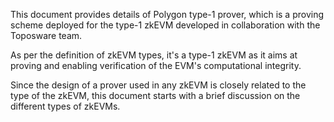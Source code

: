 This document provides details of Polygon type-1 prover, which is a proving scheme deployed for the type-1 zkEVM developed in collaboration with the Toposware team.

As per the definition of zkEVM types, it's a type-1 zkEVM as it aims at proving and enabling verification of the EVM's computational integrity.

Since the design of a prover used in any zkEVM is closely related to the type of the zkEVM, this document starts with a brief discussion on the different types of zkEVMs.
